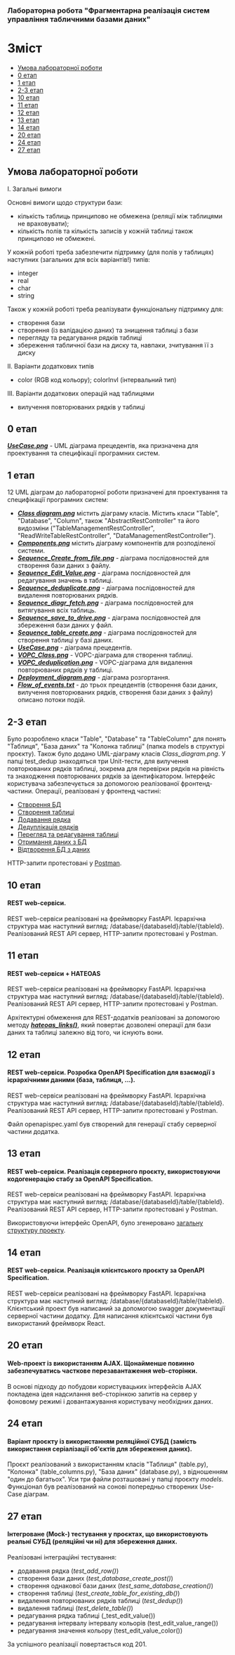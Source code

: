 ### Лабораторна робота "Фрагментарна реалізація систем управління табличними базами даних"
# Зміст

- [Умова лабораторної роботи](#desc)
- [0 етап](#0stage)
- [1 етап](#1stage)
- [2-3 етап](#2-3stage)
- [10 етап](#10stage)
- [11 етап](#11stage)
- [12 етап](#12stage)
- [13 етап](#13stage)
- [14 етап](#14stage)
- [20 етап](#20stage)
- [24 етап](#24stage)
- [27 етап](#27stage)


<a name = "desc"></a>
## Умова лабораторної роботи

І. Загальні вимоги

Основні вимоги щодо структури бази:

- кількість таблиць принципово не обмежена (реляції між таблицями не враховувати);
- кількість полів та кількість записів у кожній таблиці також принципово не обмежені.

У кожній роботі треба забезпечити підтримку (для полів у таблицях) наступних (загальних для всіх варіантів!) типів:

- integer
- real
- char
- string

Також у кожній роботі треба реалізувати функціональну підтримку для:

- створення бази
- створення (із валідацією даних) та знищення таблиці з бази
- перегляду та редагування рядків таблиці
- збереження табличної бази на диску та, навпаки, зчитування її з диску

ІІ. Варіанти додаткових типів

- color (RGB код кольору); colorInvl (інтервальний тип)

ІІІ. Варіанти додаткових операцiй над таблицями

- вилучення повторюваних рядкiв у таблиці

<a name = "0stage"></a>
## 0 етап 

[**_UseCase.png_**](https://github.com/krispycrem/IT/blob/main/img/Stage%200/UseCase.png)  - UML діаграма прецедентів, яка призначена для проектування та специфікації програмних систем.

<a name = "1stage"></a>
## 1 етап

12 UML діаграм до лабораторної роботи призначені для проектування та специфікації програмних систем:

- [**_Class diagram.png_**](https://github.com/krispycrem/IT/blob/main/img/Stage%201/Class%20diagram.png) містить діаграму класів. Містить класи "Table", "Database", "Column",  також "AbstractRestController" та його видозміни ("TableManagementRestController", "ReadWriteTableRestController", "DataManagementRestController").
- [**_Components.png_**](https://github.com/krispycrem/IT/blob/main/img/Stage%201/Components.png) містить діаграму компонентів для розподіленої системи.
- [**_Sequence_Сreate_from_file.png_**](https://github.com/krispycrem/IT/blob/main/img/Stage%201/Sequence_Create_from_file.png) - діаграма послідовностей для створення бази даних з файлу.
- [**_Sequence_Edit_Value.png_**](https://github.com/krispycrem/IT/blob/main/img/Stage%201/Sequence_Edit_Value.png) - діаграма послідовностей для редагування значень в таблиці.
- [**_Sequence_deduplicate.png_**](https://github.com/krispycrem/IT/blob/main/img/Stage%201/Sequence_deduplicate.png) - діаграма послідовностей для видалення повторюваних рядків.
- [**_Sequence_diagr_fetch.png_**](https://github.com/krispycrem/IT/blob/main/img/Stage%201/Sequence_diagr_fetch.png) - діаграма послідовностей для витягування всіх таблиць.
- [**_Sequence_save_to_drive.png_**](https://github.com/krispycrem/IT/blob/main/img/Stage%201/Sequence_save_to_drive.png) - діаграма послідовностей для збереження бази даних у файл.
- [**_Sequence_table_create.png_**](https://github.com/krispycrem/IT/blob/main/img/Stage%201/Sequence_table_create.png) - діаграма послідовностей для створення таблиці у базі даних. 
- [**_UseCase.png_**](https://github.com/krispycrem/IT/blob/main/img/Stage%201/UseCase.png) - діаграма прецедентів. 
- [**_VOPC_Class.png_**](https://github.com/krispycrem/IT/blob/main/img/Stage%201/VOPC_Class.png) - VOPC-діаграма для створення таблиці. 
- [**_VOPC_deduplication.png_**](https://github.com/krispycrem/IT/blob/main/img/Stage%201/%20VOPC_dediplication.png) - VOPC-діаграма для видалення повторюваних рядків у таблиці.
- [**_Deployment_diagram.png_**](https://github.com/krispycrem/IT/blob/main/img/Stage%201/Deployment_diagram.png) - діаграма розгортання. 
- [**_Flow_of_events.txt_**](https://github.com/krispycrem/IT/blob/main/img/Stage%201/Flow_of_events.txt) - до трьох прецедентів (створення бази даних, вилучення повторюваних рядків, створення бази даних з файлу) описано потоки подій.

<a name = "2-3stage"></a>
## 2-3 етап

Було розроблено класи "Table", "Database" та "TableColumn" для понять "Таблиця", "База даних" та "Колонка таблиці" (папка models в структурі проєкту).
Також було додано UML-діаграму класів _Class_diagram.png_. У папці test_dedup знаходяться три Unit-тести, для вилучення повторюваних рядків таблиці, 
зокрема для перевірки рядків на рівність та знаходження повторюваних рядків за ідентифікатором. 
Інтерфейс користувача забезпечується за допомогою реалізованої фронтенд-частини. 
Операції, реалізовані у фронтенд частині:
- [Створення БД](https://github.com/krispycrem/IT/blob/main/img/Stage%202-3/createdb.png)
- [Створення таблиці](https://github.com/krispycrem/IT/blob/main/img/Stage%202-3/createtable.png)
- [Додавання рядка](https://github.com/krispycrem/IT/blob/main/img/Stage%202-3/addrow.png)
- [Дедуплікація рядків](https://github.com/krispycrem/IT/blob/main/img/Stage%202-3/deduptable.png)
- [Перегляд та редагування таблиці](https://github.com/krispycrem/IT/blob/main/img/Stage%202-3/view_and_edit_table.png)
- [Отримання даних з БД](https://github.com/krispycrem/IT/blob/main/img/Stage%202-3/getdump.png)
- [Відтворення БД з даних](https://github.com/krispycrem/IT/blob/main/img/Stage%202-3/create_from_dump.png)

HTTP-запити протестовані у [Postman](https://github.com/krispycrem/IT/blob/main/img/Stage%202-3/Postman.png). 

<a name = "10stage"></a>
## 10 етап

#### REST web-сервіси. 

REST web-сервіси реалізовані на фреймворку FastAPI. Ієрархічна структура має наступний вигляд: /database/{databaseId}/table/{tableId}. Реалізований REST API сервер, HTTP-запити протестовані у Postman.

<a name = "11stage"></a>
## 11 етап

#### REST web-сервіси + HATEOAS

REST web-сервіси реалізовані на фреймворку FastAPI. Ієрархічна структура має наступний вигляд: /database/{databaseId}/table/{tableId}. Реалізований REST API сервер, HTTP-запити протестовані у Postman.

Архітектурні обмеження для REST-додатків реалізовані за допомогою методу [**_hateoas_links()_**](https://github.com/krispycrem/IT/blob/main/img/Stage%2011/hateoas.png), який повертає дозволені операції для бази даних та таблиці залежно від того, чи існують вони. 

<a name = "12stage"></a>
## 12 етап

#### REST web-сервіси. Розробка OpenAPI Specification для взаємодії з ієрархічними даними (база, таблиця, ...).

REST web-сервіси реалізовані на фреймворку FastAPI. Ієрархічна структура має наступний вигляд: /database/{databaseId}/table/{tableId}. Реалізований REST API сервер, HTTP-запити протестовані у Postman.

Файл openapispec.yaml був створений для генерації стабу серверної частини додатка. 

<a name = "13stage"></a>
## 13 етап

#### REST web-сервіси. Реалізація серверного проєкту, використовуючи кодогенерацію стабу за OpenAPI Specification.

REST web-сервіси реалізовані на фреймворку FastAPI. Ієрархічна структура має наступний вигляд: /database/{databaseId}/table/{tableId}. Реалізований REST API сервер, HTTP-запити протестовані у Postman. 

Використовуючи інтерфейс OpenAPI, було згенеровано [загальну структуру проекту](https://github.com/krispycrem/IT/blob/main/img/Stage%2013/openapi_spec.png). 

<a name = "14stage"></a>
## 14 етап

#### REST web-сервіси. Реалізація клієнтського проєкту за OpenAPI Specification.

REST web-сервіси реалізовані на фреймворку FastAPI. Ієрархічна структура має наступний вигляд: /database/{databaseId}/table/{tableId}. Клієнтський проект був написаний за допомогою swagger документації серверної частини додатку. Для написання клієнтської частини був використаний фреймворк React. 

<a name = "20stage"></a>
## 20 етап

#### Web-проект із використанням AJAX. Щонайменше повинно забезпечуватись часткове перезавантаження web-сторінки.

В основі підходу до побудови користувацьких інтерфейсів AJAX покладена ідея надсилання веб-сторінкою запитів на сервер у фоновому режимі і довантажування користувачу необхідних даних. 

<a name = "24stage"></a>
## 24 етап

#### Варіант проєкту із використанням реляційної СУБД (замість використання серіалізації об'єктів для збереження даних).

Проєкт реалізований з використанням класів "Таблиця" (table.py), "Колонка" (table_columns.py), "База даних" (database.py), з відношенням "один до багатьох". Уси три файли розташовані у папці проєкту *models*. Функціонал був реалізований на сонові попередньо створених Use-Case діаграм.

<a name = "27stage"></a>
## 27 етап 

#### Інтегроване (Mock-) тестування у проєктах, що використовують реальні СУБД (реляційні чи ні) для збереження даних.

Реалізовані інтеграційні тестування:
- додавання рядка (_test_add_row()_)
- створення бази даних (_test_database_create_post()_)
- створення однакової бази даних (_test_same_database_creation()_)
- створення таблиці (_test_create_table_for_existing_db()_)
- видалення повторюваних рядків таблиці (_test_dedup()_)
- видалення таблиці (_test_delete_table()_)
- редагування рядка таблиці (_test_edit_value())
- редагування інтервалу інтервалу кольорів (test_edit_value_range())
- редагування значення кольору (test_edit_value_color())

За успішного реалізації повертається код 201.
